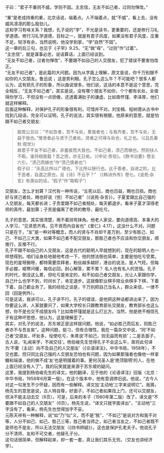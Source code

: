 子曰：“君子不重则不威，学则不固。主忠信，无友不如己者，过则勿惮改。”

“重”是老成持重的重，北京话说，端着点。人不端着点，就“不威”，看上去，没有威风凛凛的那么股劲儿。  
这和学习有啥关系？我想，孔子说的“学”，不光是读书，更重要的，还是修行习礼学道德。修行习礼学道德，目标之一，就是有君子风度，如果没有君子风度，庄重不足，轻浮有余，当然说明，他没学到家，“学”自然“不固”。  
这一章的后三句，也见于《子罕》9.25，“无”做“毋”，“过则”作“过着”。  
“主忠信”，就是谋事必忠，说话算话，上面已经谈到。  
“无友不如己者，过者勿惮改”，不要跟不如自己的人交朋友，犯了错误不要害怕改正。  
“无友不如己者”，是此篇的大问题。因为从字面上理解，原文是说，你千万别跟不如你的人交朋友。鲁迅说 ，这是势利眼。孔子怎么这么牛？不可能吧？很多人都认为，这有损孔子的形象，所以曲说很多。他们说，这话的本意不是这个意思，完全相反，“无友不如己者”，其实是说，没有哪个朋友不如你，个个都有长处，全值得你学习，不但没有一点骄傲，还透着满肚子的谦虚。比如南怀瑾、李泽厚，他们就这样解释。  
后面这种解释，对保护孔子的形象很有利，可惜并不对。刘宝楠、程树德从古书中找到几段话，完全可以证明，孔子的说法，其实很有根据，他原来的意思，就是怕跟不如己者交朋友:    
> 故周公旦曰：“不如吾者，吾不与处，累我者也；与我齐者，吾不与处，无益于我也。”惟贤者必与贤于己者处。贤者之可得与处也，礼之也。（《吕氏春秋·观世》）   
>  故君子不友不如己者，非羞彼而大我也。不如己者，须己而植也。然则扶人不暇，谁将相我载？吾之债，亦无日矣。（《中论·贵验》。《群书治要》卷五六引，“须己而植也”作“须己慎者也”）  
> 假子曰：“夫高比所以广德也，下比所以狭行也。比于善者，自进之阶。比于恶者，自退之原也，且《诗》不云乎？” （《韩诗外传》卷七。《说苑·杂言》有类似的话，“假子”作“南暇子”）  

交朋友，怎么才划算？汉代有一种传说，“丘死以后，商也日益，赐也日损。商也好与贤己者处，赐也好说（悦）不如己者”（《说苑·杂言》）。子夏爱跟比自己强的人交朋友，每天都长进；子贡爱跟不如己者相处，每天都退步。看来子夏才深得老师的真传，最划算；子贡是偏离了老师的教导，最吃亏。  

孔子的意思，其实很清楚，用不着拐弯抹角。他老人家说，要向道德高、本事大的人学习，“见贤思齐焉，见不贤而内自省也”《里仁》4.17），这没什么不对。问题只是在于，“友”是一种对等概念，而人的贤与不肖却千差万别，至少有胜己、如己、不如己三大类，如果不如己者不配交朋友，那胜己者也不应该和你交朋友，顺推行，反推不行。  
孔子不跟不如自己的人交朋友，这是古代的聪明人早就想到的，现在的聪明人也一样想得到。咱们设身处地替他考虑一下，他的想法倒也简单，主要是怕吃亏受累。现在的星呀腕呀，都特需要崇拜者，粉丝越多越好，港台的说法，是人气旺。但每手必握，嘘寒问暖，每信必回，耐心解答，累不累？ 名人也有名人的苦恼。孔子的时代，倒没这么累，但吃亏是肯定的，和不如自己者交朋友，光让人家跟你学，自己什么也学不到，时间长了，肯定退步。这就像职业棋手陪业余棋手下棋，下着下着，自己都业务了。我的经验之谈是，千万别把自己当名人，群众来信，一律不回（回是例外）。   
可是这话，我讲可以，孔子讲不行。孔子的错误，是他把这种话都讲出来了。因为你要这么讲，人家就要问了，如果大学校长只跟教育部长交朋友，教育部长也这么想，你不是也交不成朋友吗？比如南怀瑾就是这么打比方。当然，他是绝不相信孔子有这种坏思想，他认为，这是理解歪了。   
其实，对孔子的说法，苏东坡正是这样提问题。他说，“如必胜己而后友，则胜己者亦不与吾友矣”。这种问题，挺刁，但有合理性。我在一篇杂文中说，“同‘不如己者’交朋友，坏处多，役使吃亏，朱熹说‘不如己，则无益而有损’；二是丢面子，古人说，‘礼闻来学，不闻交往’。杨伯峻先生觉得孔子不会这么牛，故将此句译为‘不要（主动）向不及自己的人交朋友’（《论语译注》，中华书局，1958年），不交也罢。但只同比自己强的人交朋友恐怕也有问题，因为如果那强者也像他一样拿糖和端谱，他的做不成‘友’也是明摆着的事。更何况圣人是‘绝顶聪明’的人，在他上面已经没有人了”。我的玩笑就是来源于苏东坡的疑问。  
这里，我提到杨伯峻先生的译文。他的翻译，见于他的《论语译注》旧版（北京：中华书局，1958年6月第一版）。在这个版本中，他有意调停旧说。他说，“古今人对这一句发生不少怀疑，因而有一些解释。译文加‘主动地’三字来说明它”。我猜，杨先生的意思是说，古人特自尊，好面子，不如己者如果找上门，还可以交朋友，但决不能主动去交（6页）。可是，后来的本子（1980年第二版）改了，译文是“不要跟不如自己的人交朋友”（6页）。杨先生说，“译文只就字面译出”，“主动地”三字没有了，看来，杨先生也觉得加字不妥。   
元陈天祥有一种解释，说“如”乃“似”义，而不是“胜”，“不如己”是说对方和我不对等，人分不如己、如己、胜己三等，胜己者当师之，如己者当友之，不如己者既不是师也不是友，所以无法交朋友（《四书辨疑》）。这也是保护孔老夫子。他说孔子分不清师、友和不可交者，他替孔子分。  
这句话很简单，但解释起来，却一套一套，真让我们其乐无穷。（交友也讲经济学）。  





